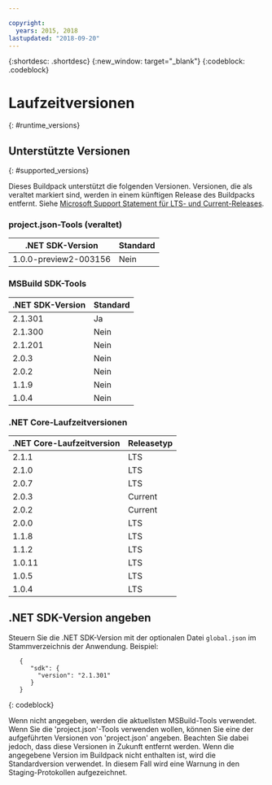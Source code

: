 ```yaml
---

copyright:
  years: 2015, 2018
lastupdated: "2018-09-20"
---
```


{:shortdesc: .shortdesc}
{:new_window: target="_blank"}
{:codeblock: .codeblock}


# Laufzeitversionen
{: #runtime_versions}

## Unterstützte Versionen
{: #supported_versions}

Dieses Buildpack unterstützt die folgenden Versionen. Versionen, die als veraltet markiert sind, werden in einem künftigen Release des Buildpacks entfernt.  Siehe [Microsoft Support Statement für LTS- und Current-Releases](https://www.microsoft.com/net/core/support).

### project.json-Tools (veraltet)

| .NET SDK-Version        | Standard |
|-------------------------|---------|
| 1.0.0-preview2-003156   |   Nein    |

### MSBuild SDK-Tools

| .NET SDK-Version        | Standard          |
|-------------------------|------------------|
| 2.1.301                 |   Ja            |
| 2.1.300                 |   Nein             |
| 2.1.201                 |   Nein             |
| 2.0.3                   |   Nein             |
| 2.0.2                   |   Nein             |
| 1.1.9                   |   Nein             |
| 1.0.4                   |   Nein             |


### .NET Core-Laufzeitversionen

| .NET Core-Laufzeitversion | Releasetyp      |
|---------------------------|-------------------|
| 2.1.1                     | LTS               |
| 2.1.0                     | LTS               |
| 2.0.7                     | LTS               |
| 2.0.3                     | Current           |
| 2.0.2                     | Current           |
| 2.0.0                     | LTS               |
| 1.1.8                     | LTS               |
| 1.1.2                     | LTS               |
| 1.0.11                    | LTS               |
| 1.0.5                     | LTS               |
| 1.0.4                     | LTS               |

## .NET SDK-Version angeben

Steuern Sie die .NET SDK-Version mit der optionalen Datei `global.json` im Stammverzeichnis der Anwendung. Beispiel:
```
   {
      "sdk": {
        "version": "2.1.301"
      }
   }
```
{: codeblock}

Wenn nicht angegeben, werden die aktuellsten MSBuild-Tools verwendet.  Wenn Sie die 'project.json'-Tools verwenden wollen, können Sie eine der aufgeführten Versionen von 'project.json' angeben. Beachten Sie dabei jedoch, dass diese Versionen in Zukunft entfernt werden.  Wenn die angegebene Version im Buildpack nicht enthalten ist, wird die Standardversion verwendet. In diesem Fall wird eine Warnung in den Staging-Protokollen aufgezeichnet.
